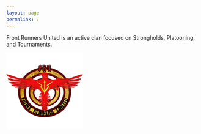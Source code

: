 ```yaml
---
layout: page
permalink: /
---
```


Front Runners United is an active clan focused on Strongholds, Platooning, and Tournaments.

<img src="/assets/images/claniconfru.png" width="200">
